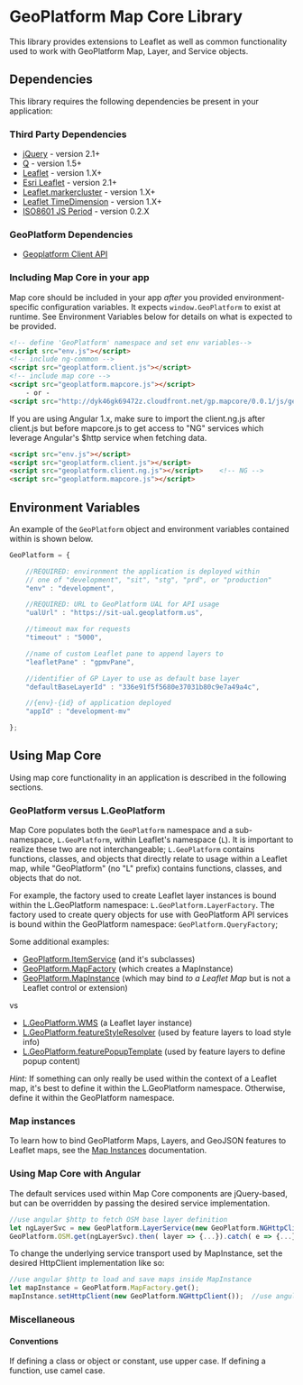 # GeoPlatform Map Core Library
This library provides extensions to Leaflet as well as common functionality used to
work with GeoPlatform Map, Layer, and Service objects.

## Dependencies
This library requires the following dependencies be present in your application:

### Third Party Dependencies

- [jQuery](https://cdnjs.cloudflare.com/ajax/libs/jquery/2.2.4/jquery.min.js) - version 2.1+
- [Q](https://cdnjs.cloudflare.com/ajax/libs/q.js/1.5.1/q.js) - version 1.5+
- [Leaflet](https://cdnjs.cloudflare.com/ajax/libs/leaflet/1.3.1/leaflet.js) - version 1.X+
- [Esri Leaflet](https://cdnjs.cloudflare.com/ajax/libs/esri-leaflet/2.1.2/esri-leaflet.js) - version 2.1+
- [Leaflet.markercluster](https://cdnjs.cloudflare.com/ajax/libs/leaflet.markercluster/1.3.0/leaflet.markercluster.js) - version 1.X+
- [Leaflet TimeDimension](https://cdn.jsdelivr.net/npm/leaflet-timedimension@1.1.0/dist/leaflet.timedimension.src.js) - version 1.X+
- [ISO8601 JS Period](https://cdn.jsdelivr.net/npm/iso8601-js-period@0.2.1/iso8601.min.js) - version 0.2.X



### GeoPlatform Dependencies
- [Geoplatform Client API](https://github.com/GeoPlatform/client-api)


### Including Map Core in your app

Map core should be included in your app _after_ you provided environment-specific
configuration variables. It expects `window.GeoPlatform` to exist at runtime.
See Environment Variables below for details on what is expected to be provided.

```html
<!-- define 'GeoPlatform' namespace and set env variables-->
<script src="env.js"></script>
<!-- include ng-common -->
<script src="geoplatform.client.js"></script>
<!-- include map core -->
<script src="geoplatform.mapcore.js"></script>
    - or -
<script src="http://dyk46gk69472z.cloudfront.net/gp.mapcore/0.0.1/js/geoplatform.mapcore.min.js"></script>  (from CDN)
```

If you are using Angular 1.x, make sure to import the client.ng.js after client.js
but before mapcore.js to get access to "NG" services which leverage Angular's
$http service when fetching data.

```html
<script src="env.js"></script>
<script src="geoplatform.client.js"></script>       
<script src="geoplatform.client.ng.js"></script>    <!-- NG -->
<script src="geoplatform.mapcore.js"></script>
```

## Environment Variables
An example of the `GeoPlatform` object and environment variables contained
within is shown below.

```javascript
GeoPlatform = {

    //REQUIRED: environment the application is deployed within
    // one of "development", "sit", "stg", "prd", or "production"
    "env" : "development",

    //REQUIRED: URL to GeoPlatform UAL for API usage
    "ualUrl" : "https://sit-ual.geoplatform.us",

    //timeout max for requests
    "timeout" : "5000",

    //name of custom Leaflet pane to append layers to
    "leafletPane" : "gpmvPane",

    //identifier of GP Layer to use as default base layer
    "defaultBaseLayerId" : "336e91f5f5680e37031b80c9e7a49a4c",

    //{env}-{id} of application deployed
    "appId" : "development-mv"

};
```


## Using Map Core
Using map core functionality in an application is described in the following sections.

### GeoPlatform versus L.GeoPlatform
Map Core populates both the `GeoPlatform` namespace and a sub-namespace, `L.GeoPlatform`, within Leaflet's namespace (`L`).  It is important to realize these two are not interchangeable; `L.GeoPlatform` contains functions, classes, and objects that directly
relate to usage within a Leaflet map, while "GeoPlatform" (no "L" prefix) contains
functions, classes, and objects that do not.

For example, the factory used to create Leaflet layer instances is bound within
the L.GeoPlatform namespace: `L.GeoPlatform.LayerFactory`.  The factory used to create
query objects for use with GeoPlatform API services is bound within the GeoPlatform
namespace: `GeoPlatform.QueryFactory`;

Some additional examples:
- [GeoPlatform.ItemService](src/shared/item-service.js) (and it's subclasses)
- [GeoPlatform.MapFactory](src/map/factory.js) (which creates a MapInstance)
- [GeoPlatform.MapInstance](src/map/instance.js) (which may bind _to a Leaflet Map_ but is not a Leaflet control or extension)

vs

- [L.GeoPlatform.WMS](src/layer/L.GeoPlatform.WMS) (a Leaflet layer instance)
- [L.GeoPlatform.featureStyleResolver](src/shared/style-resolver.js) (used by feature layers to load style info)
- [L.GeoPlatform.featurePopupTemplate](src/shared/L.GeoPlatform.PopupTemplate) (used by feature layers to define popup content)

_Hint:_ If something can only really be used within the context of a Leaflet map,
it's best to define it within the L.GeoPlatform namespace. Otherwise, define it
within the GeoPlatform namespace.

### Map instances
To learn how to bind GeoPlatform Maps, Layers, and GeoJSON features to
Leaflet maps, see the [Map Instances](src/map/instance.md) documentation.

### Using Map Core with Angular
The default services used within Map Core components are jQuery-based,
but can be overridden by passing the desired service implementation.

```javascript
//use angular $http to fetch OSM base layer definition
let ngLayerSvc = new GeoPlatform.LayerService(new GeoPlatform.NGHttpClient());
GeoPlatform.OSM.get(ngLayerSvc).then( layer => {...}).catch( e => {...});
```

To change the underlying service transport used by MapInstance, set the
desired HttpClient implementation like so:

```javascript
//use angular $http to load and save maps inside MapInstance
let mapInstance = GeoPlatform.MapFactory.get();
mapInstance.setHttpClient(new GeoPlatform.NGHttpClient());  //use angular
```


### Miscellaneous

#### Conventions
If defining a class or object or constant, use upper case. If defining a function,
use camel case.
